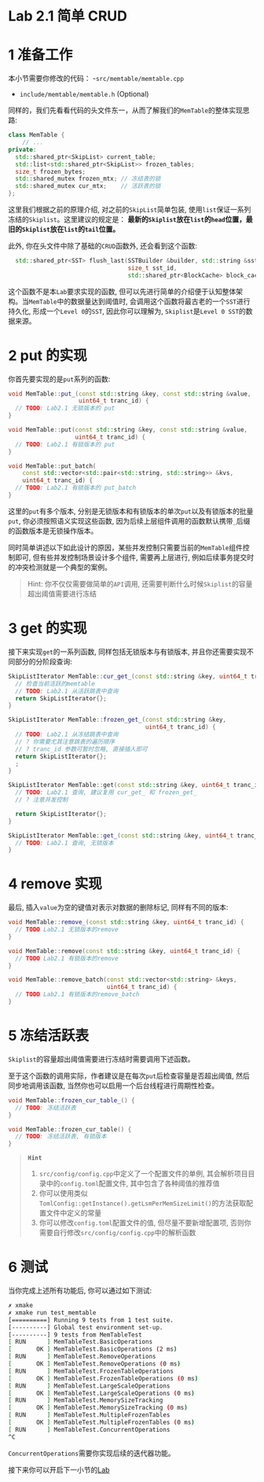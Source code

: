 # Lab 2.1 简单 CRUD
# 1 准备工作
本小节需要你修改的代码：
-`src/memtable/memtable.cpp`
- `include/memtable/memtable.h` (Optional)

同样的，我们先看看代码的头文件东一，从而了解我们的`MemTable`的整体实现思路:
```cpp
class MemTable {
    // ...
private:
  std::shared_ptr<SkipList> current_table;
  std::list<std::shared_ptr<SkipList>> frozen_tables;
  size_t frozen_bytes;
  std::shared_mutex frozen_mtx; // 冻结表的锁
  std::shared_mutex cur_mtx;    // 活跃表的锁
};
```
这里我们根据之前的原理介绍, 对之前的`SkipList`简单包装, 使用`list`保证一系列冻结的`Skiplist`。这里建议的规定是：
**最新的`Skiplist`放在`list`的`head`位置，最旧的`Skiplist`放在`list`的`tail`位置。**

此外, 你在头文件中除了基础的`CRUD`函数外, 还会看到这个函数:
```cpp
  std::shared_ptr<SST> flush_last(SSTBuilder &builder, std::string &sst_path,
                                  size_t sst_id,
                                  std::shared_ptr<BlockCache> block_cache);
```

这个函数不是本`Lab`要求实现的函数, 但可以先进行简单的介绍便于认知整体架构。当`MemTable`中的数据量达到阈值时, 会调用这个函数将最古老的一个`SST`进行持久化, 形成一个`Level 0`的`SST`, 因此你可以理解为, `Skiplist`是`Level 0 SST`的数据来源。

# 2 put 的实现
你首先要实现的是`put`系列的函数:
```cpp
void MemTable::put_(const std::string &key, const std::string &value,
                    uint64_t tranc_id) {
  // TODO: Lab2.1 无锁版本的 put
}

void MemTable::put(const std::string &key, const std::string &value,
                   uint64_t tranc_id) {
  // TODO: Lab2.1 有锁版本的 put
}

void MemTable::put_batch(
    const std::vector<std::pair<std::string, std::string>> &kvs,
    uint64_t tranc_id) {
  // TODO: Lab2.1 有锁版本的 put_batch
}
```

这里的`put`有多个版本, 分别是无锁版本和有锁版本的单次`put`以及有锁版本的批量`put`, 你必须按照语义实现这些函数, 因为后续上层组件调用的函数默认携带`_`后缀的函数版本是无锁操作版本。

同时简单讲述以下如此设计的原因，某些并发控制只需要当前的`MemTable`组件控制即可, 但有些并发控制场景设计多个组件, 需要再上层进行, 例如后续事务提交时的冲突检测就是一个典型的案例。

> Hint: 你不仅仅需要做简单的`API`调用, 还需要判断什么时候`Skiplist`的容量超出阈值需要进行冻结

# 3 get 的实现
接下来实现`get`的一系列函数, 同样包括无锁版本与有锁版本, 并且你还需要实现不同部分的分阶段查询:
```cpp
SkipListIterator MemTable::cur_get_(const std::string &key, uint64_t tranc_id) {
  // 检查当前活跃的memtable
  // TODO: Lab2.1 从活跃跳表中查询
  return SkipListIterator{};
}

SkipListIterator MemTable::frozen_get_(const std::string &key,
                                       uint64_t tranc_id) {
  // TODO: Lab2.1 从冻结跳表中查询
  // ? 你需要尤其注意跳表的遍历顺序
  // ? tranc_id 参数可暂时忽略, 直接插入即可
  return SkipListIterator{};
  ;
}

SkipListIterator MemTable::get(const std::string &key, uint64_t tranc_id) {
  // TODO: Lab2.1 查询, 建议复用 cur_get_ 和 frozen_get_
  // ? 注意并发控制

  return SkipListIterator{};
}

SkipListIterator MemTable::get_(const std::string &key, uint64_t tranc_id) {
  // TODO: Lab2.1 查询, 无锁版本
}
```

# 4 remove 实现
最后, 插入`value`为空的键值对表示对数据的删除标记, 同样有不同的版本:
```cpp
void MemTable::remove_(const std::string &key, uint64_t tranc_id) {
  // TODO Lab2.1 无锁版本的remove
}

void MemTable::remove(const std::string &key, uint64_t tranc_id) {
  // TODO Lab2.1 有锁版本的remove
}

void MemTable::remove_batch(const std::vector<std::string> &keys,
                            uint64_t tranc_id) {
  // TODO Lab2.1 有锁版本的remove_batch
}
```

# 5 冻结活跃表
`Skiplist`的容量超出阈值需要进行冻结时需要调用下述函数。

至于这个函数的调用实际，作者建议是在每次`put`后检查容量是否超出阈值, 然后同步地调用该函数, 当然你也可以启用一个后台线程进行周期性检查。

```cpp
void MemTable::frozen_cur_table_() {
  // TODO: 冻结活跃表
}

void MemTable::frozen_cur_table() {
  // TODO: 冻结活跃表, 有锁版本
}
```

> **`Hint`**
> 1. `src/config/config.cpp`中定义了一个配置文件的单例, 其会解析项目目录中的`config.toml`配置文件, 其中包含了各种阈值的推荐值
> 2. 你可以使用类似`TomlConfig::getInstance().getLsmPerMemSizeLimit()`的方法获取配置文件中定义的常量
> 3. 你可以修改`config.toml`配置文件的值, 但尽量不要新增配置项, 否则你需要自行修改`src/config/config.cpp`中的解析函数

# 6 测试
当你完成上述所有功能后, 你可以通过如下测试:
```bash
✗ xmake
✗ xmake run test_memtable
[==========] Running 9 tests from 1 test suite.
[----------] Global test environment set-up.
[----------] 9 tests from MemTableTest
[ RUN      ] MemTableTest.BasicOperations
[       OK ] MemTableTest.BasicOperations (2 ms)
[ RUN      ] MemTableTest.RemoveOperations
[       OK ] MemTableTest.RemoveOperations (0 ms)
[ RUN      ] MemTableTest.FrozenTableOperations
[       OK ] MemTableTest.FrozenTableOperations (0 ms)
[ RUN      ] MemTableTest.LargeScaleOperations
[       OK ] MemTableTest.LargeScaleOperations (0 ms)
[ RUN      ] MemTableTest.MemorySizeTracking
[       OK ] MemTableTest.MemorySizeTracking (0 ms)
[ RUN      ] MemTableTest.MultipleFrozenTables
[       OK ] MemTableTest.MultipleFrozenTables (0 ms)
[ RUN      ] MemTableTest.ConcurrentOperations
^C
```
`ConcurrentOperations`需要你实现后续的迭代器功能。

接下来你可以开启下一小节的[Lab](./lab2.2-iterator.md)
